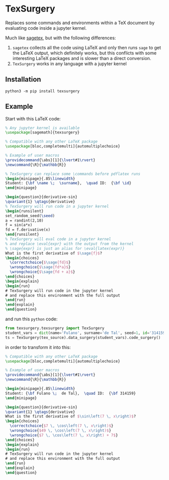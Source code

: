 # TexSurgery

Replaces some commands and environments within a TeX document by evaluating code inside a jupyter kernel.

Much like [sagetex](https://github.com/sagemath/sagetex), but with the following differences:

 1. `sagetex` collects all the code using LaTeX and only then runs `sage` to get the LaTeX output, which definitely works, but this conflicts with some interesting LaTeX packages and is slower than a direct conversion.
 2. `TexSurgery` works in any language with a jupyter kernel

## Installation

    python3 -m pip install texsurgery

## Example

Start with this LaTeX code:

~~~~~~~~~~latex
% Any jupyter kernel is available
\usepackage[sagemath]{texsurgery}

% Compatible with any other LaTeX package
\usepackage[bloc,completemulti]{automultiplechoice}

% Example of user macros
\providecommand{\abs}[1]{\lvert#1\rvert}
\newcommand{\R}{\mathbb{R}}

% TexSurgery can replace some \commands before pdflatex runs
\begin{minipage}{.85\linewidth}
Student: {\bf \name \;  \surname},  \quad ID:  {\bf \id}
\end{minipage}

\begin{question}{derivative-sin}
\qvariant{1} \qtags{derivative}
% TexSurgery will run code in a jupyter kernel
\begin{runsilent}
set_random_seed(\seed)
a = randint(2,10)
f = sin(a*x)
fd = f.derivative(x)
\end{runsilent}
% TexSurgery will eval code in a jupyter kernel
% and replace \eval{expr} with the output from the kernel
% \sage{expr} is just an alias for \eval{latex(expr)}
What is the first derivative of $\sage{f}$?
\begin{choices}
  \correctchoice{$\sage{fd}$}
  \wrongchoice{$\sage{fd*a}$}
  \wrongchoice{$\sage{fd + a}$}
\end{choices}
\begin{explain}
\begin{run}
# TexSurgery will run code in the jupyter kernel
# and replace this environment with the full output
\end{run}
\end{explain}
\end{question}
~~~~~~~~~~

and run this `python` code:
~~~~~~~~~~python
from texsurgery.texsurgery import TexSurgery
student_vars = dict(name='Fulano', surname='de Tal', seed=1, id='314159')
ts = TexSurgery(tex_source).data_surgery(student_vars).code_surgery()
~~~~~~~~~~

in order to transform it into this:

~~~~~~~~~~latex
% Compatible with any other LaTeX package
\usepackage[bloc,completemulti]{automultiplechoice}

% Example of user macros
\providecommand{\abs}[1]{\lvert#1\rvert}
\newcommand{\R}{\mathbb{R}}

\begin{minipage}{.85\linewidth}
Student: {\bf Fulano \;  de Tal},  \quad ID:  {\bf 314159}
\end{minipage}

\begin{question}{derivative-sin}
\qvariant{1} \qtags{derivative}
What is the first derivative of $\sin\left(7 \, x\right)$?
\begin{choices}
  \correctchoice{$7 \, \cos\left(7 \, x\right)$}
  \wrongchoice{$49 \, \cos\left(7 \, x\right)$}
  \wrongchoice{$7 \, \cos\left(7 \, x\right) + 7$}
\end{choices}
\begin{explain}
\begin{run}
# TexSurgery will run code in the jupyter kernel
# and replace this environment with the full output
\end{run}
\end{explain}
\end{question}
~~~~~~~~~~
